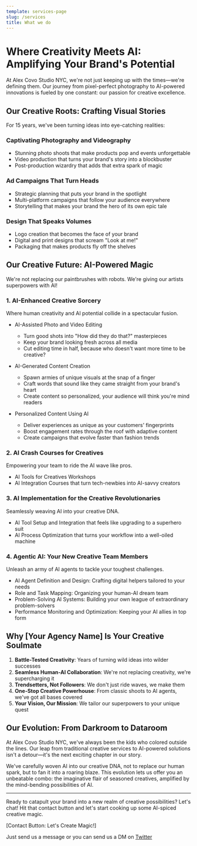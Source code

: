 ```yaml
---
template: services-page
slug: /services
title: What we do
---
```


# Where Creativity Meets AI: Amplifying Your Brand's Potential

At Alex Covo Studio NYC, we're not just keeping up with the times—we're defining them. Our journey from pixel-perfect photography to AI-powered innovations is fueled by one constant: our passion for creative excellence.  

## Our Creative Roots: Crafting Visual Stories  

For 15 years, we've been turning ideas into eye-catching realities:

### Captivating Photography and Videography
- Stunning photo shoots that make products pop and events unforgettable
- Video production that turns your brand's story into a blockbuster
- Post-production wizardry that adds that extra spark of magic

### Ad Campaigns That Turn Heads
- Strategic planning that puts your brand in the spotlight
- Multi-platform campaigns that follow your audience everywhere
- Storytelling that makes your brand the hero of its own epic tale

### Design That Speaks Volumes
- Logo creation that becomes the face of your brand
- Digital and print designs that scream "Look at me!"
- Packaging that makes products fly off the shelves

## Our Creative Future: AI-Powered Magic

We're not replacing our paintbrushes with robots. We're giving our artists superpowers with AI!

### 1. AI-Enhanced Creative Sorcery

Where human creativity and AI potential collide in a spectacular fusion.

- AI-Assisted Photo and Video Editing
  - Turn good shots into "How did they do that?" masterpieces
  - Keep your brand looking fresh across all media
  - Cut editing time in half, because who doesn't want more time to be creative?

- AI-Generated Content Creation
  - Spawn armies of unique visuals at the snap of a finger
  - Craft words that sound like they came straight from your brand's heart
  - Create content so personalized, your audience will think you're mind readers

- Personalized Content Using AI
  - Deliver experiences as unique as your customers' fingerprints
  - Boost engagement rates through the roof with adaptive content
  - Create campaigns that evolve faster than fashion trends

### 2. AI Crash Courses for Creatives

Empowering your team to ride the AI wave like pros.

- AI Tools for Creatives Workshops
- AI Integration Courses that turn tech-newbies into AI-savvy creators

### 3. AI Implementation for the Creative Revolutionaries

Seamlessly weaving AI into your creative DNA.

- AI Tool Setup and Integration that feels like upgrading to a superhero suit
- AI Process Optimization that turns your workflow into a well-oiled machine

### 4. Agentic AI: Your New Creative Team Members

Unleash an army of AI agents to tackle your toughest challenges.

- AI Agent Definition and Design: Crafting digital helpers tailored to your needs
- Role and Task Mapping: Organizing your human-AI dream team
- Problem-Solving AI Systems: Building your own league of extraordinary problem-solvers
- Performance Monitoring and Optimization: Keeping your AI allies in top form

## Why [Your Agency Name] Is Your Creative Soulmate

1. **Battle-Tested Creativity**: Years of turning wild ideas into wilder successes
2. **Seamless Human-AI Collaboration**: We're not replacing creativity, we're supercharging it
3. **Trendsetters, Not Followers**: We don't just ride waves, we make them
4. **One-Stop Creative Powerhouse**: From classic shoots to AI agents, we've got all bases covered
5. **Your Vision, Our Mission**: We tailor our superpowers to your unique quest

## Our Evolution: From Darkroom to Dataroom

At Alex Covo Studio NYC, we've always been the kids who colored outside the lines. Our leap from traditional creative services to AI-powered solutions isn't a detour—it's the next exciting chapter in our story.

We've carefully woven AI into our creative DNA, not to replace our human spark, but to fan it into a roaring blaze. This evolution lets us offer you an unbeatable combo: the imaginative flair of seasoned creatives, amplified by the mind-bending possibilities of AI.

---

Ready to catapult your brand into a new realm of creative possibilities? Let's chat! Hit that contact button and let's start cooking up some AI-spiced creative magic.

[Contact Button: Let's Create Magic!]

Just send us a message or you can send us a DM on [Twitter](https://twitter.com/alexcovo_eth)
